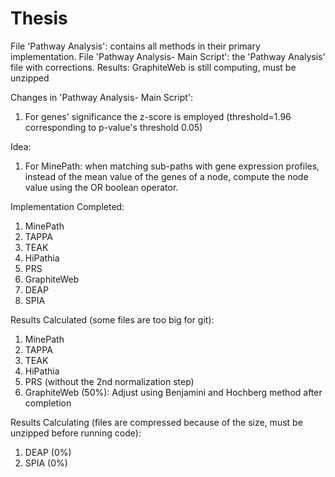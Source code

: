 # Thesis
File 'Pathway Analysis': contains all methods in their primary implementation.
File 'Pathway Analysis- Main Script': the 'Pathway Analysis' file with corrections.
Results: GraphiteWeb is still computing, must be unzipped

Changes in 'Pathway Analysis- Main Script':
1. For genes' significance the z-score is employed (threshold=1.96 corresponding to p-value's threshold 0.05)

Idea:
1. For MinePath: when matching sub-paths with gene expression profiles, instead of the mean value of the genes of a node, compute the node value using the OR boolean operator.

Implementation Completed:
1. MinePath
2. TAPPA
3. TEAK
4. HiPathia 
5. PRS
6. GraphiteWeb
7. DEAP
8. SPIA

Results Calculated (some files are too big for git):
1. MinePath
2. TAPPA
3. TEAK
4. HiPathia
5. PRS (without the 2nd normalization step)
6. GraphiteWeb (50%): Adjust using Benjamini and Hochberg method after completion

Results Calculating (files are compressed because of the size, must be unzipped before running code):
1. DEAP (0%)
2. SPIA (0%)

